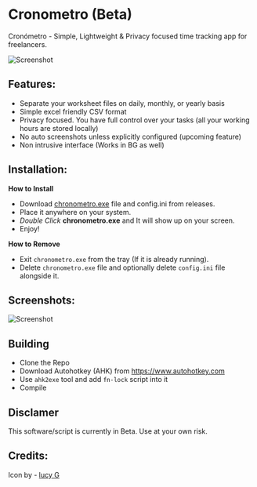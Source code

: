 # Cronometro (Beta)
Cronómetro - Simple, Lightweight &amp; Privacy focused time tracking app for freelancers.

![Screenshot](https://i.imgur.com/wGE65tj.png)

## Features:
- Separate your worksheet files on daily, monthly, or yearly basis
- Simple excel friendly CSV format
- Privacy focused. You have full control over your tasks (all your working hours are stored locally)
- No auto screenshots unless explicitly configured (upcoming feature)
- Non intrusive interface (Works in BG as well)


## Installation:

**How to Install**
- Download [chronometro.exe](https://github.com/okkosh/cronometro/releases) file and config.ini from releases.
- Place it anywhere on your system.
- *Double Click* **chronometro.exe** and It will show up on your screen.
- Enjoy!

**How to Remove**
- Exit `chronometro.exe` from the tray (If it is already running).
- Delete `chronometro.exe` file and optionally delete `config.ini` file alongside it.


## Screenshots:
![Screenshot](https://i.imgur.com/J31mjJF.png)


## Building
- Clone the Repo
- Download Autohotkey (AHK) from https://www.autohotkey.com
- Use `ahk2exe` tool and add `fn-lock` script into it
- Compile

## Disclamer
This software/script is currently in Beta. Use at your own risk.

## Credits:
Icon by - [lucy G](https://bylucyg.com/)

